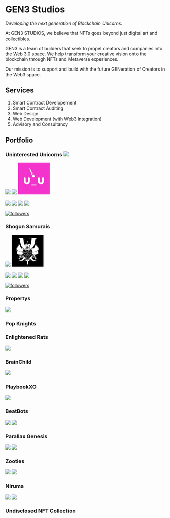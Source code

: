 # GEN3 Studios

_Developing the next generation of Blockchain Unicorns._

At GEN3 STUDIOS, we believe that NFTs goes beyond just digital art and collectibles.

GEN3 is a team of builders that seek to propel creators and companies into the Web 3.0 space. We help transform your creative vision onto the blockchain through NFTs and Metaverse experiences.

Our mission is to support and build with the future GENeration of Creators in the Web3 space.

## Services

1. Smart Contract Developement
2. Smart Contract Auditing
3. Web Design
4. Web Development (with Web3 Integration)
5. Advisory and Consultancy

## Portfolio

### Uninterested Unicorns <img src="https://img.shields.io/badge/Completed-Green"/>

<img src="https://img.shields.io/badge/NFT-blue"/>
<img src="https://img.shields.io/badge/Web Development-lightblue"/>

<img src="https://raw.githubusercontent.com/GEN3labs/.github/main/profile/assets/uninterestedunicorns.jpg" width="100">

<a href="https://uunicorns.io/" target="blank"><img align="center" src="https://img.shields.io/badge/WEBSITE-FFFFFF?style=for-the-badge&logo=googlechrome&logoColor=4285F4"></a>
<a href="https://opensea.io/collection/ununicornsofficial" target="blank"><img align="center" src="https://img.shields.io/badge/GEN1-FFFFFF?style=for-the-badge&logo=opensea&logoColor=2081E2"></a>
<a href="https://opensea.io/collection/uninterestedunicornsv2" target="blank"><img align="center" src="https://img.shields.io/badge/GEN2-FFFFFF?style=for-the-badge&logo=opensea&logoColor=2081E2"></a>
<a href="https://opensea.io/collection/uninterestedunicornsgenesisvx" target="blank"><img align="center" src="https://img.shields.io/badge/GEN1 VOXEL-FFFFFF?style=for-the-badge&logo=opensea&logoColor=2081E2"></a>

<a href="https://twitter.com/U_UnicornsNFT" target="blank"><img align="center" alt="followers" title="Follow me on Twitter" src="https://img.shields.io/twitter/follow/U_UnicornsNFT?color=FFFFFF&logo=twitter&logoColor=white&style=for-the-badge"/></a>

### Shogun Samurais

<img src="https://img.shields.io/badge/NFT-blue"/>

<img src="https://raw.githubusercontent.com/GEN3labs/.github/main/profile/assets/shogunsamurais.jpg" width="100">

<a href="https://uunicorns.io/" target="blank"><img align="center" src="https://img.shields.io/badge/WEBSITE-FFFFFF?style=for-the-badge&logo=googlechrome&logoColor=4285F4"></a>
<a href="https://opensea.io/collection/ununicornsofficial" target="blank"><img align="center" src="https://img.shields.io/badge/GEN1-FFFFFF?style=for-the-badge&logo=opensea&logoColor=2081E2"></a>
<a href="https://opensea.io/collection/uninterestedunicornsv2" target="blank"><img align="center" src="https://img.shields.io/badge/GEN2-FFFFFF?style=for-the-badge&logo=opensea&logoColor=2081E2"></a>
<a href="https://opensea.io/collection/uninterestedunicornsgenesisvx" target="blank"><img align="center" src="https://img.shields.io/badge/GEN1 VOXEL-FFFFFF?style=for-the-badge&logo=opensea&logoColor=2081E2"></a>

<a href="https://twitter.com/U_UnicornsNFT" target="blank"><img align="center" alt="followers" title="Follow me on Twitter" src="https://img.shields.io/twitter/follow/U_UnicornsNFT?color=FFFFFF&logo=twitter&logoColor=white&style=for-the-badge"/></a>

### Propertys

<img src="https://img.shields.io/badge/NFT-blue"/>

### Pop Knights

### Enlightened Rats

<img src="https://img.shields.io/badge/Audit-red"/>

### BrainChild

<img src="https://img.shields.io/badge/Audit-red"/>

### PlaybookXO

<img src="https://img.shields.io/badge/Audit-red"/>

### BeatBots

<img src="https://img.shields.io/badge/NFT-blue"/>
<img src="https://img.shields.io/badge/Web Development-lightblue"/>

### Parallax Genesis

<img src="https://img.shields.io/badge/NFT-blue"/>
<img src="https://img.shields.io/badge/Web Development-lightblue"/>

### Zooties

<img src="https://img.shields.io/badge/NFT-blue"/>
<img src="https://img.shields.io/badge/Web Development-lightblue"/>

### Niruma

<img src="https://img.shields.io/badge/NFT-blue"/>
<img src="https://img.shields.io/badge/Web Development-lightblue"/>

### Undisclosed NFT Collection
